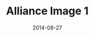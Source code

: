 ---
title: Alliance Image 1
date: 2014-08-27
template: image.html
collection: trial
language: en-us
image_url: http://placehold.it/350x150
image_link_url: http://elderscrollsonline.com
---